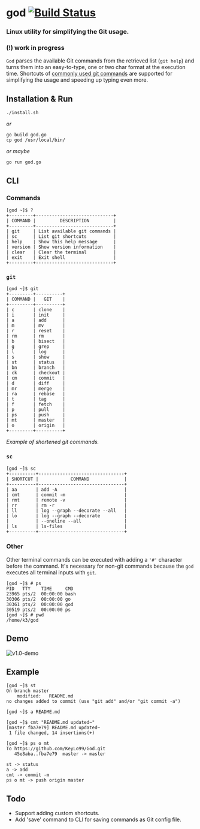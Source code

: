# god [![Build Status](https://travis-ci.org/KeyLo99/God.svg?branch=master)](https://travis-ci.org/KeyLo99/God)

### Linux utility for simplifying the Git usage.

### (!) work in progress

`God` parses the available Git commands from the retrieved list (`git help`) and turns them into an easy-to-type, one or two char format at the execution time.
Shortcuts of [commonly used git commands](https://github.com/joshnh/Git-Commands) are supported for simplifying the usage and speeding up typing even more.

## Installation & Run

```
./install.sh
```
_or_
```
go build god.go
cp god /usr/local/bin/
```
_or maybe_
```
go run god.go
```

## CLI

### Commands

```
[god ~]$ ?
+---------+-----------------------------+
| COMMAND |         DESCRIPTION         |
+---------+-----------------------------+
| git     | List available git commands |
| sc      | List git shortcuts          |
| help    | Show this help message      |
| version | Show version information    |
| clear   | Clear the terminal          |
| exit    | Exit shell                  |
+---------+-----------------------------+
```

### `git`

```
[god ~]$ git
+---------+----------+
| COMMAND |   GIT    |
+---------+----------+
| c       | clone    |
| i       | init     |
| a       | add      |
| m       | mv       |
| r       | reset    |
| rm      | rm       |
| b       | bisect   |
| g       | grep     |
| l       | log      |
| s       | show     |
| st      | status   |
| bn      | branch   |
| ck      | checkout |
| cm      | commit   |
| d       | diff     |
| mr      | merge    |
| ra      | rebase   |
| t       | tag      |
| f       | fetch    |
| p       | pull     |
| ps      | push     |
| mt      | master   |
| o       | origin   |
+---------+----------+
```
_Example of shortened git commands._

### `sc`

```
[god ~]$ sc   
+----------+--------------------------------+
| SHORTCUT |            COMMAND             |
+----------+--------------------------------+
| aa       | add -A                         |
| cmt      | commit -m                      |
| rmt      | remote -v                      |
| rr       | rm -r                          |
| ll       | log --graph --decorate --all   |
| lo       | log --graph --decorate         |
|          | --oneline --all                |
| ls       | ls-files                       |
+----------+--------------------------------+
```

### Other

Other terminal commands can be executed with adding a `'#'` character before the command. It's necessary for non-git commands because the `god` executes all terminal inputs with `git`.

```
[god ~]$ # ps
PID   TTY    TIME     CMD
23965 pts/2  00:00:00 bash
30306 pts/2  00:00:00 go
30361 pts/2  00:00:00 god
30519 pts/2  00:00:00 ps
[god ~]$ # pwd
/home/k3/god
```

## Demo

![v1.0-demo](https://user-images.githubusercontent.com/24392180/58592279-c97ef700-8270-11e9-8290-862ab278ca4b.gif)

## Example

```
[god ~]$ st
On branch master
	modified:   README.md
no changes added to commit (use "git add" and/or "git commit -a")

[god ~]$ a README.md

[god ~]$ cmt "README.md updated~"
[master fba7e79] README.md updated~
 1 file changed, 14 insertions(+)

[god ~]$ ps o mt
To https://github.com/KeyLo99/God.git
   45e8aba..fba7e79  master -> master
```
```
st -> status
a -> add
cmt -> commit -m
ps o mt -> push origin master
```

## Todo

* Support adding custom shortcuts.
* Add 'save' command to CLI for saving commands as Git config file.